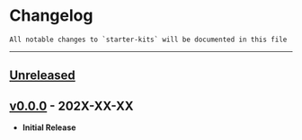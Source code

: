 # Changelog

    All notable changes to `starter-kits` will be documented in this file

- - - - -

## [Unreleased](https://github.com/ahmetshen/starter-kits)

## [v0.0.0](https://github.com/ahmetshen/starter-kits) - 202X-XX-XX

- **Initial Release**
